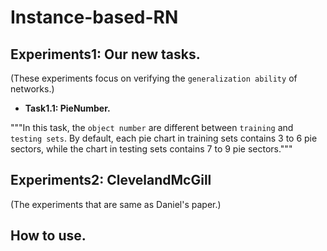 # Instance-based-RN

## Experiments1: Our new tasks. 
(These experiments focus on verifying the `generalization ability` of networks.)

* **Task1.1: PieNumber.**

"""In this task, the `object number` are different between `training` and `testing sets`. By default, each pie chart in training sets contains 3 to 6 pie sectors, while the chart in testing sets contains 7 to 9 pie sectors."""




## Experiments2: ClevelandMcGill
(The experiments that are same as Daniel's paper.)

## How to use.


